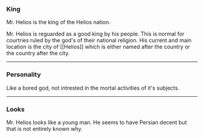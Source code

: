 ### King
Mr. Helios is the king of the Helios nation. 

Mr. Helios is reguarded as a good king by his people. This is normal for courtries ruled by the god's of their national religion. His current and main location is the city of [[Helios]] which is either named after the country or the country after the city.

---

### Personality

Like a bored god, not intrested in the mortal activities of it's subjects.

---

### Looks

Mr. Helios looks like a young man. He seems to have Persian decent but that is not entirely known why.
